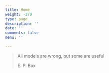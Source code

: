 ```yaml
---
title: Home
weight: -270
type: page
description: ''
date: ''
comments: false
menu: ''

---
```

> All models are wrong, but some are useful
>
> E. P. Box
